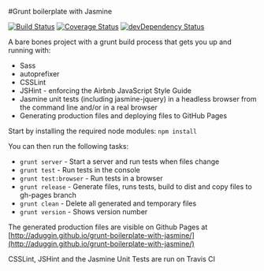 #Grunt boilerplate with Jasmine

[![Build Status](https://travis-ci.org/aduggin/grunt-boilerplate-with-jasmine.svg?branch=master)](https://travis-ci.org/aduggin/grunt-boilerplate-with-jasmine)
[![Coverage Status](https://img.shields.io/coveralls/aduggin/grunt-boilerplate-with-jasmine.svg)](https://coveralls.io/r/aduggin/grunt-boilerplate-with-jasmine)
[![devDependency Status](https://david-dm.org/aduggin/grunt-boilerplate-with-jasmine/dev-status.svg)](https://david-dm.org/aduggin/grunt-boilerplate-with-jasmine#info=devDependencies)

A bare bones project with a grunt build process that gets you up and running with:

* Sass
* autoprefixer
* CSSLint
* JSHint - enforcing the Airbnb JavaScript Style Guide
* Jasmine unit tests (including jasmine-jquery) in a headless browser from the command line and/or in a real browser
* Generating production files and deploying files to GitHub Pages


Start by installing the required node modules:
`npm install`

You can then run the following tasks:

* `grunt server` - Start a server and run tests when files change
* `grunt test` - Run tests in the console
* `grunt test:browser` - Run tests in a browser
* `grunt release` - Generate files, runs tests, build to dist and copy files to gh-pages branch
* `grunt clean` - Delete all generated and temporary files
* `grunt version` - Shows version number

The generated production files are visible on Github Pages at
[http://aduggin.github.io/grunt-boilerplate-with-jasmine/](http://aduggin.github.io/grunt-boilerplate-with-jasmine/)

CSSLint, JSHint and the Jasmine Unit Tests are run on Travis CI